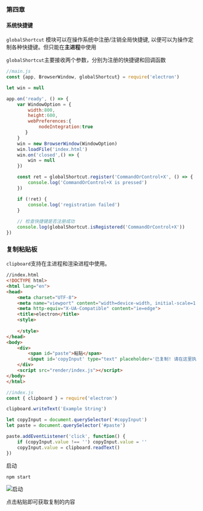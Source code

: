 ### 第四章

#### 系统快捷键

`globalShortcut` 模块可以在操作系统中注册/注销全局快捷键, 以便可以为操作定制各种快捷键。但只能在**主进程**中使用

`globalShortcut`主要接收两个参数，分别为注册的快捷键和回调函数

```javascript
//main.js
const {app, BrowserWindow, globalShortcut} = require('electron')

let win = null

app.on('ready', () => {
    var WindowOption = {
        width:800,
        height:600,
        webPreferences:{
            nodeIntegration:true
       }
    }
    win = new BrowserWindow(WindowOption)
    win.loadFile('index.html')
    win.on('closed',() => {
        win = null
    })

    const ret = globalShortcut.register('CommandOrControl+X', () => {
        console.log('CommandOrControl+X is pressed')
    })

    if (!ret) {
        console.log('registration failed')
    }
    
    // 检查快捷键是否注册成功
    console.log(globalShortcut.isRegistered('CommandOrControl+X'))
})
```



### 复制粘贴板

`clipboard`支持在主进程和渲染进程中使用。

```html
//index.html
<!DOCTYPE html>
<html lang="en">
<head>
    <meta charset="UTF-8">
    <meta name="viewport" content="width=device-width, initial-scale=1.0">
    <meta http-equiv="X-UA-Compatible" content="ie=edge">
    <title>electron</title>
    <style>
    
    </style>
</head>
<body>
    <div>
        <span id="paste">粘贴</span>
        <input id='copyInput' type="text" placeholder='已复制! 请在这里执行粘贴'>
    </div>
    <script src="render/index.js"></script>
</body>
</html>
```

```javascript
//index.js
const { clipboard } = require('electron')

clipboard.writeText('Example String')

let copyInput = document.querySelector('#copyInput')
let paste = document.querySelector('#paste')

paste.addEventListener('click', function() {
    if (copyInput.value !== '') copyInput.value = ''
    copyInput.value = clipboard.readText()
})
```

启动

```shell
npm start
```

![启动](https://s2.ax1x.com/2019/05/27/VZlTY9.png)

点击粘贴即可获取复制的内容